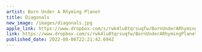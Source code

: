 ```yaml
---
artist: Born Under A Rhyming Planet
title: Diagonals
new_image: /images/diagonals.jpg
apple_link: https://www.dropbox.com/s/rwk4lu8tqrsuqfw/BornUnderARhymingPlanet.zip?dl=1
link: https://www.dropbox.com/s/rwk4lu8tqrsuqfw/BornUnderARhymingPlanet.zip?dl=1
published_date: 2022-08-06T22:21:42.694Z
---
```

